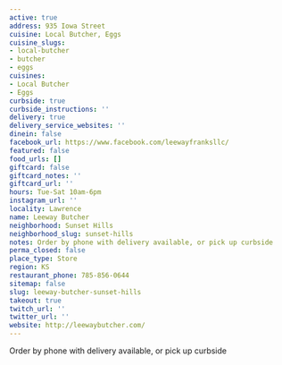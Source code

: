 ```yaml
---
active: true
address: 935 Iowa Street
cuisine: Local Butcher, Eggs
cuisine_slugs:
- local-butcher
- butcher
- eggs
cuisines:
- Local Butcher
- Eggs
curbside: true
curbside_instructions: ''
delivery: true
delivery_service_websites: ''
dinein: false
facebook_url: https://www.facebook.com/leewayfranksllc/
featured: false
food_urls: []
giftcard: false
giftcard_notes: ''
giftcard_url: ''
hours: Tue-Sat 10am-6pm
instagram_url: ''
locality: Lawrence
name: Leeway Butcher
neighborhood: Sunset Hills
neighborhood_slug: sunset-hills
notes: Order by phone with delivery available, or pick up curbside
perma_closed: false
place_type: Store
region: KS
restaurant_phone: 785-856-0644
sitemap: false
slug: leeway-butcher-sunset-hills
takeout: true
twitch_url: ''
twitter_url: ''
website: http://leewaybutcher.com/
---
```


Order by phone with delivery available, or pick up curbside